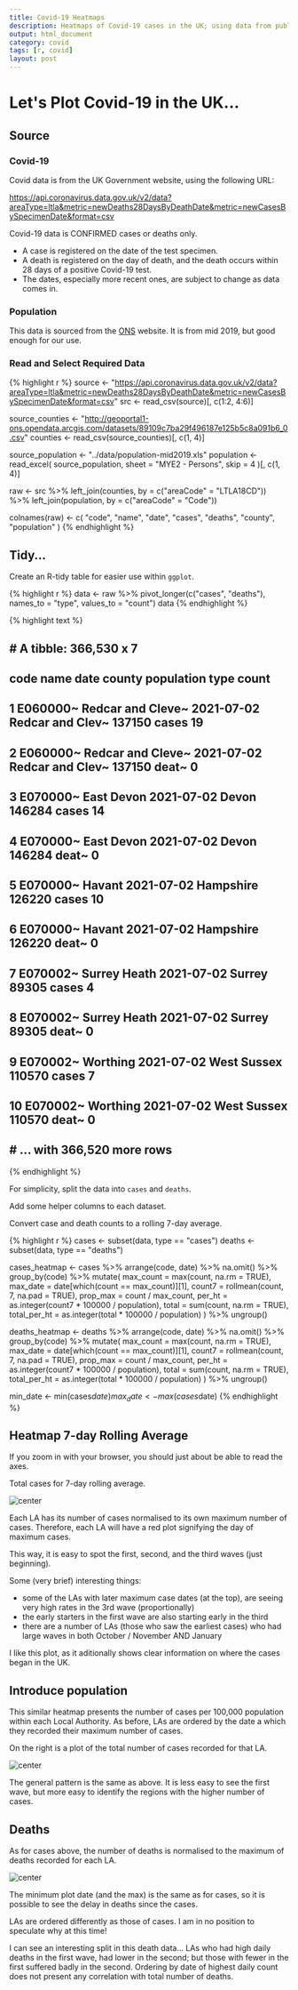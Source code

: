 ```yaml
---
title: Covid-19 Heatmaps
description: Heatmaps of Covid-19 cases in the UK; using data from public government data
output: html_document
category: covid
tags: [r, covid]
layout: post
---
```


# Let's Plot Covid-19 in the UK...



## Source

### Covid-19

Covid data is from the UK Government website, using the following URL:

<https://api.coronavirus.data.gov.uk/v2/data?areaType=ltla&metric=newDeaths28DaysByDeathDate&metric=newCasesBySpecimenDate&format=csv>

Covid-19 data is CONFIRMED cases or deaths only.

- A case is registered on the date of the test specimen.
- A death is registered on the day of death, and the death occurs within 28 days of a positive Covid-19 test.
- The dates, especially more recent ones, are subject to change as data comes in.

### Population

This data is sourced from the [ONS](https://www.ons.gov.uk/peoplepopulationandcommunity/populationandmigration/populationestimates/datasets/populationestimatesforukenglandandwalesscotlandandnorthernireland) website.  It is from mid 2019, but good enough for our use.

### Read and Select Required Data


{% highlight r %}
source <- "https://api.coronavirus.data.gov.uk/v2/data?areaType=ltla&metric=newDeaths28DaysByDeathDate&metric=newCasesBySpecimenDate&format=csv"
src <- read_csv(source)[, c(1:2, 4:6)]

source_counties <- "http://geoportal1-ons.opendata.arcgis.com/datasets/89109c7ba29f496187e125b5c8a091b6_0.csv"
counties <- read_csv(source_counties)[, c(1, 4)]

source_population <- "../data/population-mid2019.xls"
population <- read_excel(
  source_population,
  sheet = "MYE2 - Persons",
  skip = 4
)[, c(1, 4)]

raw <- src %>%
  left_join(counties, by = c("areaCode" = "LTLA18CD")) %>%
  left_join(population, by = c("areaCode" = "Code"))

colnames(raw) <- c(
  "code", "name", "date", "cases",
  "deaths", "county", "population"
)
{% endhighlight %}

## Tidy...

Create an R-tidy table for easier use within `ggplot`.


{% highlight r %}
data <- raw %>%
  pivot_longer(c("cases", "deaths"), names_to = "type", values_to = "count")
data
{% endhighlight %}



{% highlight text %}
## # A tibble: 366,530 x 7
##    code     name              date       county           population type  count
##    <chr>    <chr>             <date>     <chr>                 <dbl> <chr> <dbl>
##  1 E060000~ Redcar and Cleve~ 2021-07-02 Redcar and Clev~     137150 cases    19
##  2 E060000~ Redcar and Cleve~ 2021-07-02 Redcar and Clev~     137150 deat~     0
##  3 E070000~ East Devon        2021-07-02 Devon                146284 cases    14
##  4 E070000~ East Devon        2021-07-02 Devon                146284 deat~     0
##  5 E070000~ Havant            2021-07-02 Hampshire            126220 cases    10
##  6 E070000~ Havant            2021-07-02 Hampshire            126220 deat~     0
##  7 E070002~ Surrey Heath      2021-07-02 Surrey                89305 cases     4
##  8 E070002~ Surrey Heath      2021-07-02 Surrey                89305 deat~     0
##  9 E070002~ Worthing          2021-07-02 West Sussex          110570 cases     7
## 10 E070002~ Worthing          2021-07-02 West Sussex          110570 deat~     0
## # ... with 366,520 more rows
{% endhighlight %}

For simplicity, split the data into `cases` and `deaths`.

Add some helper columns to each dataset.

Convert case and death counts to a rolling 7-day average.


{% highlight r %}
cases <- subset(data, type == "cases")
deaths <- subset(data, type == "deaths")

cases_heatmap <- cases %>%
  arrange(code, date) %>%
  na.omit() %>%
  group_by(code) %>%
  mutate(
    max_count = max(count, na.rm = TRUE),
    max_date = date[which(count == max_count)][1],
    count7 = rollmean(count, 7, na.pad = TRUE),
    prop_max = count / max_count,
    per_ht = as.integer(count7 * 100000 / population),
    total = sum(count, na.rm = TRUE),
    total_per_ht = as.integer(total * 100000 / population)
  ) %>%
  ungroup()

deaths_heatmap <- deaths %>%
  arrange(code, date) %>%
  na.omit() %>%
  group_by(code) %>%
  mutate(
    max_count = max(count, na.rm = TRUE),
    max_date = date[which(count == max_count)][1],
    count7 = rollmean(count, 7, na.pad = TRUE),
    prop_max = count / max_count,
    per_ht = as.integer(count7 * 100000 / population),
    total = sum(count, na.rm = TRUE),
    total_per_ht = as.integer(total * 100000 / population)
  ) %>%
  ungroup()

min_date <- min(cases$date)
max_date <- max(cases$date)
{% endhighlight %}

## Heatmap 7-day Rolling Average

If you zoom in with your browser, you should just about be able to read the axes.

Total cases for 7-day rolling average.

![center](/figure/R/2021-06-27-covid-2/cases-avg-heatmap-1.png)

Each LA has its number of cases normalised to its own maximum number of cases.  Therefore, each LA will have a red plot signifying the day of maximum cases.

This way, it is easy to spot the first, second, and the third waves (just beginning).

Some (very brief) interesting things:

- some of the LAs with later maximum case dates (at the top), are seeing very high rates in the 3rd wave (proportionally)
- the early starters in the first wave are also starting early in the third
- there are a number of LAs (those who saw the earliest cases) who had large waves in both October / November AND January

I like this plot, as it aditionally shows clear information on where the cases began in the UK.

## Introduce population

This similar heatmap presents the number of cases per 100,000 population within each Local Authority.  As before, LAs are ordered by the date a which they recorded their maximum number of cases.

On the right is a plot of the total number of cases recorded for that LA.

![center](/figure/R/2021-06-27-covid-2/cases-heatmap-1.png)

The general pattern is the same as above.  It is less easy to see the first wave, but more easy to identify the regions with the higher number of cases.

## Deaths

As for cases above, the number of deaths is normalised to the maximum of deaths recorded for each LA.

![center](/figure/R/2021-06-27-covid-2/deaths-heatmap-1.png)

The minimum plot date (and the max) is the same as for cases, so it is possible to see the delay in deaths since the cases.

LAs are ordered differently as those of cases.  I am in no position to speculate why at this time!

I can see an interesting split in this death data... LAs who had high daily deaths in the first wave, had lower in the second; but those with fewer in the first suffered badly in the second.  Ordering by date of highest daily count does not present any correlation with total number of deaths.

